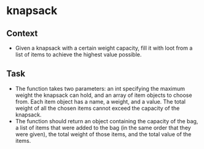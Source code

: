 # knapsack

## Context
* Given a knapsack with a certain weight capacity, fill it with loot from a list of items
to achieve the highest value possible.

## Task
* The function takes two parameters: an int specifying the maximum weight the
knapsack can hold, and an array of item objects to choose from. Each item object
has a name, a weight, and a value. The total weight of all the chosen items cannot
exceed the capacity of the knapsack.
* The function should return an object containing the capacity of the bag, a list of
items that were added to the bag (in the same order that they were given), the
total weight of those items, and the total value of the items.
